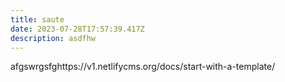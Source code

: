 ```yaml
---
title: saute
date: 2023-07-28T17:57:39.417Z
description: asdfhw
---
```

afgswrgsfghttps://v1.netlifycms.org/docs/start-with-a-template/